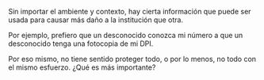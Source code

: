 Sin importar el ambiente y contexto, hay cierta información que puede ser usada para causar más daño a la institución que otra. 

Por ejemplo, prefiero que un desconocido conozca mi número a que un desconocido tenga una fotocopia de mi DPI.

Por eso mismo, no tiene sentido proteger todo, o por lo menos, no todo con el mismo esfuerzo. ¿Qué es más importante?